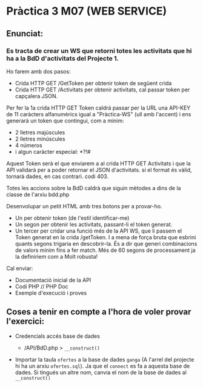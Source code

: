 # Pràctica 3 M07 (WEB SERVICE)

## Enunciat:

### Es tracta de crear un WS que retorni totes les activitats que hi ha a la BdD d'activitats del Projecte 1.

Ho farem amb dos pasos:

- Crida HTTP GET /GetToken per obtenir token de següent crida
- Crida HTTP GET /Activitats per obtenir activitats, cal passar token per capçalera JSON.

Per fer la 1a crida HTTP GET Token caldrà passar per la URL una API-KEY de 11 caràcters alfanumèrics igual a "Pràctica-WS" (ull amb l'accent) i ens generarà un token que contingui, com a mínim:

- 2 lletres majúscules
- 2 lletres minúscules
- 4 números
- i algun caràcter especial: \*?!#

Aquest Token serà el que enviarem a al crida HTTP GET Activitats i que la API validarà per a poder retornar el JSON d'activitats. si el format és vàlid, tornarà dades, en cas contrari. codi 403.

Totes les accions sobre la BdD caldrà que siguin mètodes a dins de la classe de l'arxiu bdd.php

Desenvolupar un petit HTML amb tres botons per a provar-ho.

- Un per obtenir token (de l'estil identificar-me)
- Un segon per obtenir les activitats, passant-li el token generat.
- Un tercer per cridar una funció més de la API WS, que li passem el Token generat en la crida /getToken. I a mena de força bruta que esbrini quants segons trigaria en descobrir-la. És a dir que generi combinacions de valors mínim fins a fer match. Més de 60 segons de processament ja la definiriem com a Molt robusta!

Cal enviar:

- Documentació inicial de la API
- Codi PHP // PHP Doc
- Exemple d'execució i proves

## Coses a tenir en compte a l'hora de voler provar l'exercici:

- Credencials accés base de dades

  - /API/BdD.php > `__construct()`

- Importar la taula `ofertes` a la base de dades `ganga` (A l'arrel del projecte hi ha un arxiu `ofertes.sql`). Ja que el `connect` es fa a aquesta base de dades. Si tingués un altre nom, canvia el nom de la base de dades al `__construct()`
